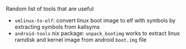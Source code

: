Random list of tools that are useful

- `vmlinux-to-elf`: convert linux boot image to elf with symbols by extracting symbols from kallsyms
- `android-tools` nix package: `unpack_bootimg` works to extract linux ramdisk and kernel image from android `boot.img` file